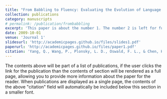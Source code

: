 ```yaml
---
title: "From Babbling to Fluency: Evaluating the Evolution of Language Models in Terms of Human Language Acquisition"
collection: publications
category: manuscripts
# permalink: /publication/frombabbling
excerpt: 'This paper is about the number 1. The number 2 is left for future work.'
date: 2009-10-01
venue: 'Journal 1'
slidesurl: 'http://academicpages.github.io/files/slides1.pdf'
paperurl: 'http://academicpages.github.io/files/paper1.pdf'
citation: 'Yang, Q., Wang, P., Plonsky, L. D., Oswald, F. L., & Chen, H. (2024). From babbling to fluency: Evaluating the evolution of language models in terms of human language acquisition. arXiv. https://arxiv.org/abs/2410.13259'
---
```


The contents above will be part of a list of publications, if the user clicks the link for the publication than the contents of section will be rendered as a full page, allowing you to provide more information about the paper for the reader. When publications are displayed as a single page, the contents of the above "citation" field will automatically be included below this section in a smaller font.